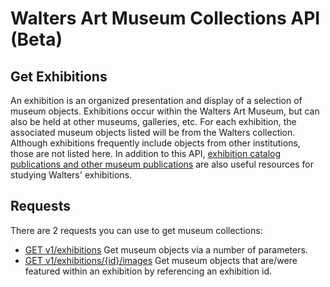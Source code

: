 Walters Art Museum Collections API (Beta)
================================================================================

## Get Exhibitions 

An exhibition is an organized presentation and display of a selection of museum objects. Exhibitions occur within the Walters Art Museum, but can also be held at other museums, galleries, etc. For each exhibition, the associated museum objects listed will be from the Walters collection. Although exhibitions frequently include objects from other institutions, those are not listed here. In addition to this API, [exhibition catalog publications and other museum publications](http://www.worldcat.org/search?q=au%3AWalters+Art+Museum+%28Baltimore%2C+Md.%29&qt=hot_author) are also useful resources for studying Walters' exhibitions.


## Requests

There are 2 requests you can use to get museum collections:
- [GET v1/exhibitions](/exhibitions-get.md) Get museum objects via a number of parameters.
- [GET v1/exhibitions/{id}/images](/exhibitions-objects.md) Get museum objects that are/were featured within an exhibition by referencing an exhibition id.

